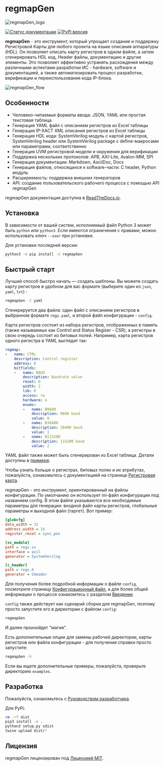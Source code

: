 # regmapGen

![regmapGen_logo](docs/img/logo.png)

[![Статус документации](https://readthedocs.org/projects/regmapGen/badge/?version=latest)](https://regmapGen.readthedocs.io/ru/latest/?badge=latest)
[![PyPI версия](https://badge.fury.io/py/regmapGen.svg)](https://badge.fury.io/py/regmapGen)


**regmapGen** - это инструмент, который упрощает создание и поддержку Регистровой Карты для любого проекта на языке описания аппаратуры (HDL). Он позволяет описать карту регистров в одном файле, а затем сгенерировать HDL код, Header файлы, документацию и другие элементы. Это позволяет эффективно устранять расхождения между различными аспектами разработки ИС - hardware, software и документацией, а также автоматизировать процесс разработки, верификации и переиспользования кода IP-блока.

![regmapGen_flow](docs/img/regmapGen_flow.png)

## Особенности

- Человеко-читаемые форматы ввода: JSON, YAML или простая текстовая таблица
- Генерация YAML файл с описанием регистров из Excel таблицы
- Генерация IP-XACT XML описания регистров из Excel таблицы
- Генерация HDL кода: SystemVerilog модуль с картой регистров, SystemVerilog header или SystemVerilog package с define-макросами или параметрами, соответственно
- Генерация UVM регистровой модели и окружения для верификации
- Поддержка нескольких протоколов: APB, AXI-Lite, Avalon-MM, SPI
- Генерация документации: Markdown, AsciiDoc, Docx
- Генерация  файлов, относящихся к software-части: C header, Python модуль
- Расширяемость: поддержка внешних генераторов
- API: cоздание пользовательского рабочего процесса с помощью API regmapGen

regmapGen документация доступна в [ReadTheDocs.io](https://regmapGen.readthedocs.io).

## Установка

В зависимости от вашей систем, исполняемый файл Python 3 может быть `python` или `python3`.
Если имеются ограничения с правами, можно использовать ключ `--user` при установке.

Для установки последней версии:

```sh
python3 -m pip install -U regmapGen
```

## Быстрый старт

Лучший способ быстро начать — создать шаблоны. Вы можете создать карту регистров в удобном для вас формате (выберите один из `json`, `yaml`, `txt`) :

```sh
regmapGen -t yaml
```

Сгенерируется два файла: один файл с описанием регистров в выбранном формате `regs.yaml`, и второй файл конфигурации - `config`.

Карта регистров состоит из набора регистров, отображенных в память (также называемых как Control and Status Regiser - CSR), а регистры в свою очередь состоят из битовых полей. Например, карта регистров одного регистра в YAML выглядит так:

```yaml
regmap:
-   name: CTRL
    description: Control register
    address: 8
    bitfields:
    -   name: BAUD
        description: Baudrate value
        reset: 0
        width: 2
        lsb: 0
        access: rw
        hardware: o
        enums:
        -   name: B9600
            description: 9600 baud
            value: 0
        -   name: B38400
            description: 38400 baud
            value: 1
        -   name: B115200
            description: 115200 baud
            value: 2
```

YAML файл также может быть сгенерирован из Excel таблица. Детали доступны в [примере](https://github.com/PaulMSV/regmapGen/example/excel).

Чтобы узнать больше о регистрах, битовых полях и их атрибутах, пожалуйста, ознакомьтесь с документацией на странице [Регистровая карта](https://regmapGen.readthedocs.io/en/latest/regmap.html).


regmapGen - это инструмент, ориентированный на файлы конфигурации. По умолчанию он использует ini-файл конфигурации под названием config. В этом файле указываются все необходимые параметры для генерации: входной файл карты регистров, глобальные параметры и выходной файл (таргет). Вот пример:

```ini
[globcfg]
data_width = 32
address_width = 16
register_reset = sync_pos

[sv_module]
path = regs.sv
interface = axil
generator = SystemVerilog

[c_header]
path = regs.h
generator = CHeader
```

Для получения более подробной информации о файле `config`, посмотрите страницу [Конфигурационный файл](https://regmapGen.readthedocs.io/en/latest/config.html), а для более общей информации о процессе ознакомтесь с разделом [Введение](https://regmapGen.readthedocs.io/en/latest/introduction.html).

`config` также действует как сценарий сборки для regmapGen, поэтому просто запустите его в директории с файлом `config`:

```sh
regmapGen
```

И далее произойдет "магия".

Есть дополнительные опции для замены рабочей директории, карты регистров или файла конфигурации - для получения справки просто запустите:

```sh
regmapGen -h
```

Если вы ищете дополнительные примеры, пожалуйста, проверьте директорию `examples`.

## Разработка

Пожалуйста, ознакомьтесь с [Руководством разработчика](https://regmapGen.readthedocs.io/en/latest/contributing.html).

Для PyPi:

```bash
rm -rf dist
pip3 install -e .
python3 setup.py sdist
twine upload dist/*
```

## Лицензия

regmapGen лицензирован под [Лицензией MIT](LICENSE).
